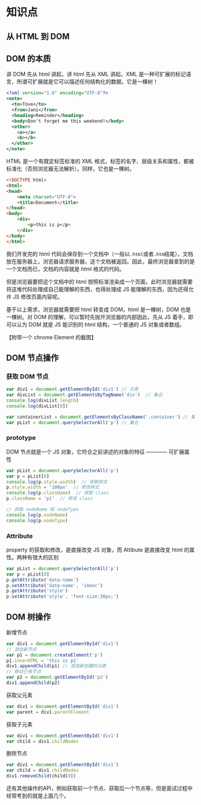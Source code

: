 # 知识点

## 从 HTML 到 DOM

## DOM 的本质

讲 DOM 先从 html 讲起，讲 html 先从 XML 讲起。XML 是一种可扩展的标记语言，所谓可扩展就是它可以描述任何结构化的数据，它是一棵树！

```xml
<?xml version="1.0" encoding="UTF-8"?>
<note>
  <to>Tove</to>
  <from>Jani</from>
  <heading>Reminder</heading>
  <body>Don't forget me this weekend!</body>
  <other>
    <a></a>
    <b></b>
  </other>
</note>
```

HTML 是一个有既定标签标准的 XML 格式，标签的名字、层级关系和属性，都被标准化（否则浏览器无法解析）。同样，它也是一棵树。

```html
<!DOCTYPE html>
<html>
<head>
    <meta charset="UTF-8">
    <title>Document</title>
</head>
<body>
    <div>
        <p>this is p</p>
    </div>
</body>
</html>
```

我们开发完的 html 代码会保存到一个文档中（一般以`.html`或者`.htm`结尾），文档放在服务器上，浏览器请求服务器，这个文档被返回。因此，最终浏览器拿到的是一个文档而已，文档的内容就是 html 格式的代码。

但是浏览器要把这个文档中的 html 按照标准渲染成一个页面，此时浏览器就需要将这堆代码处理成自己能理解的东西，也得处理成 JS 能理解的东西，因为还得允许 JS 修改页面内容呢。

基于以上需求，浏览器就需要把 html 转变成 DOM，html 是一棵树，DOM 也是一棵树。对 DOM 的理解，可以暂时先抛开浏览器的内部因此，先从 JS 着手，即可以认为 DOM 就是 JS 能识别的 html 结构，一个普通的 JS 对象或者数组。

【附带一个 chrome Element 的截图】

## DOM 节点操作

### 获取 DOM 节点

```javascript
var div1 = document.getElementById('div1') // 元素
var divList = document.getElementsByTagName('div')  // 集合
console.log(divList.length)
console.log(divList[0])

var containerList = document.getElementsByClassName('.container') // 集合
var pList = document.querySelectorAll('p') // 集合
```

### prototype

DOM 节点就是一个 JS 对象，它符合之前讲述的对象的特征 ———— 可扩展属性

```javascript
var pList = document.querySelectorAll('p')
var p = pList[0]
console.log(p.style.width)  // 获取样式
p.style.width = '100px'  // 修改样式
console.log(p.className)  // 获取 class
p.className = 'p1'  // 修改 class

// 获取 nodeName 和 nodeType
console.log(p.nodeName)
console.log(p.nodeType)
```

### Attribute

property 的获取和修改，是直接改变 JS 对象，而 Attibute 是直接改变 html 的属性。两种有很大的区别

```javascript
var pList = document.querySelectorAll('p')
var p = pList[0]
p.getAttribute('data-name')
p.setAttribute('data-name', 'imooc')
p.getAttribute('style')
p.setAttribute('style', 'font-size:30px;')
```

## DOM 树操作

新增节点

```javascript
var div1 = document.getElementById('div1')
// 添加新节点
var p1 = document.createElement('p')
p1.innerHTML = 'this is p1'
div1.appendChild(p1) // 添加新创建的元素
// 移动已有节点
var p2 = document.getElementById('p2')
div1.appendChild(p2)
```

获取父元素

```javascript
var div1 = document.getElementById('div1')
var parent = div1.parentElement
```

获取子元素

```javascript
var div1 = document.getElementById('div1')
var child = div1.childNodes
```

删除节点

```javascript
var div1 = document.getElementById('div1')
var child = div1.childNodes
div1.removeChild(child[0])
```

还有其他操作的API，例如获取前一个节点、获取后一个节点等，但是面试过程中经常考到的就是上面几个。


